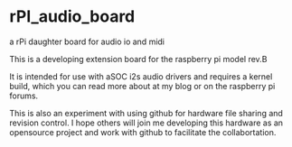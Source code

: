 rPI_audio_board
===============

a rPi daughter board for audio io and midi

This is a developing extension board for the raspberry pi model rev.B

It is intended for use with aSOC i2s audio drivers and requires a kernel build, which you can read more about at my blog or on the raspberry pi forums.

This is also an experiment with using github for hardware file sharing and revision control. I hope others will join me developing this hardware as an opensource project and work with github to facilitate the collabortation.
